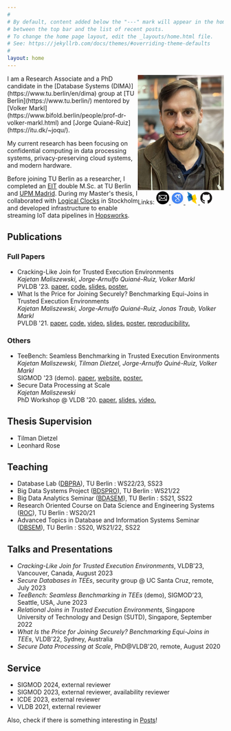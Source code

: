 ```yaml
---
#
# By default, content added below the "---" mark will appear in the home page
# between the top bar and the list of recent posts.
# To change the home page layout, edit the _layouts/home.html file.
# See: https://jekyllrb.com/docs/themes/#overriding-theme-defaults
#
layout: home
---
```


<div style="dispay: block;margin-left: auto;margin-right: 0;float: right;">
<div><img align="right" src="./assets/portrait.jpg" width="200" style="margin-bottom: 0.1cm"></div>
Links:
<a href="mailto:maliszewski at tu-berlin dot de">
  <img align="" src="./assets/email.png" width="30">
</a>
<a href="https://scholar.google.com/citations?user=iUW4hAgAAAAJ">
  <img align="" src="./assets/scholar.png" width="30">
</a>
<a href="https://dblp.uni-trier.de/pid/273/7017.html">
  <img align="" src="./assets/dblp.png" width="30">
</a>
<a href="https://github.com/kai-chi">
  <img align="" src="./assets/github.png" width="30">
</a>
</div>
I am a Research Associate and a PhD candidate in the [Database Systems (DIMA)](https://www.tu.berlin/en/dima) group at [TU Berlin](https://www.tu.berlin/) mentored by [Volker Markl](https://www.bifold.berlin/people/prof-dr-volker-markl.html) and [Jorge Quiané-Ruiz](https://itu.dk/~joqu/). 

My current research has been focusing on confidential computing in data processing systems, privacy-preserving cloud systems, and modern hardware.

Before joining TU Berlin as a researcher, I completed an [EIT](https://www.eitdigital.eu/) double M.Sc. at TU Berlin and [UPM Madrid](https://www.upm.es/). During my Master's thesis, I collaborated with [Logical Clocks](https://logicalclocks.com) in Stockholm and developed infrastructure to enable streaming IoT data pipelines in [Hopsworks](https://www.hopsworks.ai/).


## Publications
### Full Papers
* Cracking-Like Join for Trusted Execution Environments\
*Kajetan Maliszewski, Jorge-Arnulfo Quiané-Ruiz, Volker Markl*\
PVLDB '23. [paper.](assets/p2330-maliszewski.pdf) [code.](https://github.com/kai-chi/CrkJoin) [slides.](https://www.slideshare.net/Kajetan4/crackinglike-join-for-trusted-execution-environments) [poster.](assets/2023-vldb-crkj-poster.jpg)
* What Is the Price for Joining Securely? Benchmarking Equi-Joins in Trusted Execution Environments\
*Kajetan Maliszewski, Jorge-Arnulfo Quiané-Ruiz, Jonas Traub, Volker Markl*\
PVLDB '21. [paper.](assets/p659-maliszewski.pdf) [code.](https://github.com/agora-ecosystem/tee-bench) [video.](https://www.youtube.com/watch?v=fx3TLVXXdyo) [slides.](https://www.slideshare.net/Kajetan4/what-is-the-price-of-joining-securely-benchmarking-equijoins-in-trusted-execution-environments) [poster.](assets/2022-vldb-poster.jpg) [reproducibility.](https://www.tu.berlin/en/dima/news-details/ein-artikel-von-dima-forschern-wurde-mit-dem-vldb-reproducibility-badge-ausgezeichnet)

### Others
* TeeBench: Seamless Benchmarking in Trusted Execution Environments\
*Kajetan Maliszewski, Tilman Dietzel, Jorge-Arnulfo Quiné-Ruiz, Volker Markl*\
SIGMOD '23 (demo). [paper.](https://dl.acm.org/doi/10.1145/3555041.3589726) [website.](https://teebench.dima.tu-berlin.de) [poster.](assets/2023-sigmod-poster.jpg)
* Secure Data Processing at Scale\
*Kajetan Maliszewski*\
PhD Workshop @ VLDB '20. [paper.](http://ceur-ws.org/Vol-2652/paper07.pdf) [slides.](https://kai-chi.github.io/assets/2020_phd_vldb_slides.pdf) [video.](https://www.youtube.com/watch?v=wSNN64zvSFA)

## Thesis Supervision
* Tilman Dietzel <!--, EnclOPE: Enclave-Protected State for Order Preserving Encryption.-->
* Leonhard Rose <!--, Leveraging Distributed Joins in Trusted Execution Environments.-->

## Teaching
* Database Lab ([DBPRA](https://moseskonto.tu-berlin.de/moses/modultransfersystem/bolognamodule/beschreibung/anzeigen.html?nummer=40400&version=8&sprache=2)), TU Berlin : WS22/23, SS23
* Big Data Systems Project ([BDSPRO](https://moseskonto.tu-berlin.de/moses/modultransfersystem/bolognamodule/beschreibung/anzeigen.html?nummer=40494&version=7&sprache=2)), TU Berlin : WS21/22
* Big Data Analytics Seminar ([BDASEM](https://moseskonto.tu-berlin.de/moses/modultransfersystem/bolognamodule/beschreibung/anzeigen.html?nummer=40353&version=9&sprache=2)), TU Berlin  : SS21, SS22
* Research Oriented Course on Data Science and Engineering Systems ([ROC](https://moseskonto.tu-berlin.de/moses/modultransfersystem/bolognamodule/beschreibung/anzeigen.html?nummer=40968&version=5&sprache=2)), TU Berlin : WS20/21
* Advanced Topics in Database and Information Systems Seminar ([DBSEM](https://moseskonto.tu-berlin.de/moses/modultransfersystem/bolognamodule/beschreibung/anzeigen.html?nummer=40402&version=8&sprache=2)), TU Berlin : SS20, WS21/22, SS22

## Talks and Presentations
* *Cracking-Like Join for Trusted Execution Environments*, VLDB'23, Vancouver, Canada, August 2023
* *Secure Databases in TEEs*, security group @ UC Santa Cruz, remote, July 2023
* *TeeBench: Seamless Benchmarking in TEEs* (demo), SIGMOD'23, Seattle, USA, June 2023
* *Relational Joins in Trusted Execution Environments*, Singapore University of Technology and Design (SUTD), Singapore, September 2022
* *What Is the Price for Joining Securely? Benchmarking Equi-Joins in TEEs*, VLDB'22, Sydney, Australia
* *Secure Data Processing at Scale*, PhD@VLDB'20, remote, August 2020

## Service
* SIGMOD 2024, external reviewer
* SIGMOD 2023, external reviewer, availability reviewer
* ICDE 2023, external reviewer
* VLDB 2021, external reviewer

Also, check if there is something interesting in [Posts](/posts)!

